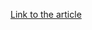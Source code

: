 [Link to the article](https://cofense.com/blog/xneelo-users-targeted-in-a-multi-stage-phishing-attack/)
